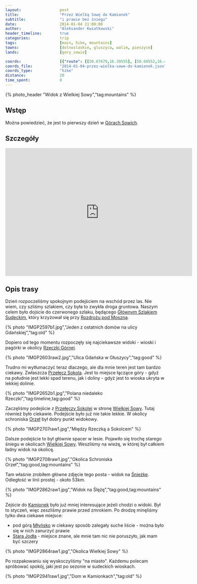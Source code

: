 ```yaml
---
layout:                 post
title:                  "Przez Wielką Sowę do Kamionek"
subtitle:               "i prawie bez śniegu"
date:                   2014-01-04 21:00:00
author:                 "Aleksander Kwiatkowski"
header_timeline:        true
categories:             trip
tags:                   [main, hike, mountains]
towns:                  [dolnoslaskie, gluszyca, walim, pieszyce]
lands:                  [gory_sowie]

coords:                 [{"route": [[50.67679,16.39555], [50.68552,16.41276], [50.68528,16.42194], [50.67543,16.43907], [50.66224,16.46585], [50.67135,16.48026], [50.68027,16.48559], [50.67638,16.51155], [50.68237,16.50417], [50.68900,16.51644], [50.68389,16.54374], [50.67323,16.54322]], "type": "hike"}]
coords_file:            "2014-01-04-przez-wielka-sowe-do-kamionek.json"
coords_type:            "hike"
distance:               20
time_spent:             8
---
```


[wiki-gory-sowie]:      https://pl.wikipedia.org/wiki/G%C3%B3ry_Sowie
[wiki-rozdroze]:        https://pl.wikipedia.org/wiki/Rozdro%C5%BCe_pod_Moszn%C4%85
[wiki-rzeczka-gorna]:   https://pl.wikipedia.org/wiki/Rzeczka_G%C3%B3rna
[wiki-mlynsko]:         https://pl.wikipedia.org/wiki/M%C5%82y%C5%84sko_(G%C3%B3ry_Sowie)
[wiki-stara-jodla]:     https://pl.wikipedia.org/wiki/Stara_Jod%C5%82a
[wiki-gss]:             https://pl.wikipedia.org/wiki/G%C5%82%C3%B3wny_Szlak_Sudecki
[wiki-przelecz-sokola]: https://pl.wikipedia.org/wiki/Prze%C5%82%C4%99cz_Sokola
[wiki-schron-orzel]:    https://pl.wikipedia.org/wiki/Schronisko_%E2%80%9EOrze%C5%82%E2%80%9D
[wiki-wielka-sowa]:     https://pl.wikipedia.org/wiki/Wielka_Sowa
[wiki-sniezka]:         https://pl.wikipedia.org/wiki/%C5%9Anie%C5%BCka
[wiki-kamionki]:        https://pl.wikipedia.org/wiki/Kamionki_(Pieszyce)

{% photo_header "Widok z Wielkiej Sowy","tag:mountains" %}

Wstęp
-----

Można powiedzieć, że jest to pierwszy dzień w [Górach Sowich][wiki-gory-sowie].

Szczegóły
---------

<iframe height='405' width='590' frameborder='0' allowtransparency='true' scrolling='no' src='https://www.strava.com/activities/334946565/embed/9db9e54ef77e3946e81fce6b110d85368994f3e1'></iframe>

Opis trasy
----------

Dzień rozpoczeliśmy spokojnym podejściem na wschód przez las. Nie wiem, czy szliśmy szlakiem,
czy była to zwykła droga gruntowa. Naszym celem było dojście do czerwonego szlaku,
będącego [Głównym Szlakiem Sudeckim][wiki-gss], który krzyżował się przy
[Rozdrożu pod Moszną][wiki-rozdroze].

{% photo "IMGP2597b1.jpg","Jeden z ostatnich domów na ulicy Gdańskiej","tag:old" %}

Dopiero od tego momentu rozpoczęły się najciekawsze widoki - wioski i pagórki w
okolicy [Rzeczki Górnej][wiki-rzeczka-gorna].

{% photo "IMGP2603raw2.jpg","Ulica Gdańska w Głuszycy","tag:good" %}

Trudno mi wytłumaczyć teraz dlaczego,
ale dla mnie teren jest tam bardzo ciekawy. Zwłaszcza [Przełęcz Sokola][wiki-przelecz-sokola].
Jest to miejsce łączące góry - gdyż na południe jest lekki spad terenu, jak i doliny -
gdyż jest to wioska ukryta w lekkiej dolinie.

{% photo "IMGP2652b1.jpg","Polana niedaleko Rzeczki","tag:timeline,tag:good" %}

Zaczęliśmy podejście z [Przełęczy Sokolej][wiki-przelecz-sokola] w stronę
[Wielkiej Sowy][wiki-wielka-sowa]. Tutaj również było ciekawie. Podejście było
już nie takie lekkie. W okolicy schroniska [Orzeł][wiki-schron-orzel] był dobry punkt
widokowy.

{% photo "IMGP2707raw1.jpg","Między Rzeczką a Sokolcem" %}

Dalsze podejście to był głównie spacer w lesie. Pojawiło się trochę starego śniegu
w okolicach [Wielkiej Sowy][wiki-wielka-sowa]. Weszliśmy na wieżę, w której był
całkiem ładny widok na okolicę.

{% photo "IMGP2708raw1.jpg","Okolica Schroniska Orzeł","tag:good,tag:mountains" %}

Tam właśnie zrobiłem główne zdjęcie tego posta -
widok na [Śnieżkę][wiki-sniezka]. Odległość w linii prostej - około 53km.

{% photo "IMGP2862raw1.jpg","Widok na Ślężę","tag:good,tag:mountains" %}

Zejście do [Kamionek][wiki-kamionki] było już mniej interesujące jeżeli chodzi o
widoki. Był to styczeń, więc zeszliśmy prawie przed zmrokiem. Po drodzę
minęliśmy tylko dwa ciekawe miejsce:

* pod górą [Młyńsko][wiki-mlynsko] w ciekawy sposób zalegały suche liście - można
  było się w nich zanurzyć prawie
* [Stara Jodła][wiki-stara-jodla] - miejsce znane, ale mnie tam nic nie poruszyło,
  jak mam być szczery

{% photo "IMGP2864raw1.jpg","Okolica Wielkiej Sowy" %}

Po rozpakowaniu się wyskoczyliśmy "na miasto". Każdemu polecam spróbować spokój,
jaki jest po sezonie w sudeckich wioskach.

{% photo "IMGP2941raw1.jpg","Dom w Kamionkach","tag:old" %}
